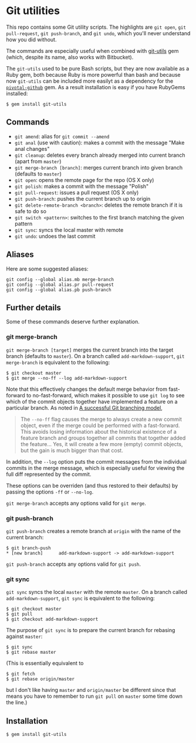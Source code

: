 # Git utilities

This repo contains some Git utility scripts. The highlights are `git open`, `git pull-request`, `git push-branch`, and `git undo`, which you'll never understand how you did without.

The commands are especially useful when combined with [git-utils](https://github.com/mhartl/git-utils) gem (which, despite its name, also works with Bitbucket).

The `git-utils` used to be pure Bash scripts, but they are now available as a Ruby gem, both because Ruby is more powerful than bash and because now `git-utils` can be included more easilyt as a dependency for the [`pivotal-github`](https://github.com/mhartl/pivotal-github/) gem. As a result installation is easy if you have RubyGems installed:

    $ gem install git-utils

## Commands

* `git amend`: alias for `git commit --amend`
* `git anal` (use with caution): makes a commit with the message "Make anal changes"
* `git cleanup`: deletes every branch already merged into current branch (apart from `master`)
* `git merge-branch [branch]`: merges current branch into given branch (defaults to `master`)
* `git open`: opens the remote page for the repo (OS X only)
* `git polish`: makes a commit with the message "Polish"
* `git pull-request`: issues a pull request (OS X only)
* `git push-branch`: pushes the current branch up to origin
* `git delete-remote-branch <branch>`: deletes the remote branch if it is safe to do so
* `git switch <pattern>`: switches to the first branch matching the given pattern
* `git sync`: syncs the local master with remote
* `git undo`: undoes the last commit

## Aliases

Here are some suggested aliases:

    git config --global alias.mb merge-branch
    git config --global alias.pr pull-request
    git config --global alias.pb push-branch

## Further details

Some of these commands deserve further explanation.

### git merge-branch

`git merge-branch [target]` merges the current branch into the target branch (defaults to `master`). On a branch called `add-markdown-support`, `git merge-branch` is equivalent to the following:

    $ git checkout master
    $ git merge --no-ff --log add-markdown-support

Note that this effectively changes the default merge behavior from fast-forward to no-fast-forward, which makes it possible to use `git log` to see which of the commit objects together have implemented a feature on a particular branch. As noted in [A successful Git branching model](http://nvie.com/posts/a-successful-git-branching-model/),

> The `--no-ff` flag causes the merge to always create a new commit object, even if the merge could be performed with a fast-forward. This avoids losing information about the historical existence of a feature branch and groups together all commits that together added the feature… Yes, it will create a few more (empty) commit objects, but the gain is much bigger than that cost.

In addition, the `--log` option puts the commit messages from the individual commits in the merge message, which is especially useful for viewing the full diff represented by the commit.

These options can be overriden (and thus restored to their defaults) by passing the options `-ff` or `--no-log`.

`git merge-branch` accepts any options valid for `git merge`.

### git push-branch

`git push-branch` creates a remote branch at `origin` with the name of the current branch:

    $ git branch-push
    * [new branch]      add-markdown-support -> add-markdown-support

`git push-branch` accepts any options valid for `git push`.


### git sync

`git sync` syncs the local `master` with the remote `master`. On a branch called `add-markdown-support`, `git sync` is equivalent to the following:

    $ git checkout master
    $ git pull
    $ git checkout add-markdown-support

The purpose of `git sync` is to prepare the current branch for rebasing against `master`:

    $ git sync
    $ git rebase master

(This is essentially equivalent to

    $ git fetch
    $ git rebase origin/master

but I don't like having `master` and `origin/master` be different since that means you have to remember to run `git pull` on `master` some time down the line.)

## Installation

    $ gem install git-utils
